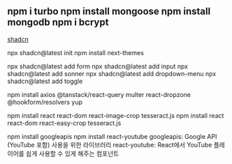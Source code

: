 npm i turbo
npm install mongoose
npm install mongodb
npm i bcrypt
--

[shadcn](https://ui.shadcn.com/docs/installation/next)

npx shadcn@latest init
npm install next-themes

npx shadcn@latest add form
npx shadcn@latest add input
npx shadcn@latest add sonner
npx shadcn@latest add dropdown-menu
npx shadcn@latest add toggle

npm install axios @tanstack/react-query multer react-dropzone @hookform/resolvers yup

npm install react react-dom react-image-crop tesseract.js
npm install react react-dom react-easy-crop tesseract.js

npm install googleapis
npm install react-youtube
googleapis: Google API (YouTube 포함) 사용을 위한 라이브러리
react-youtube: React에서 YouTube 플레이어를 쉽게 사용할 수 있게 해주는 컴포넌트
